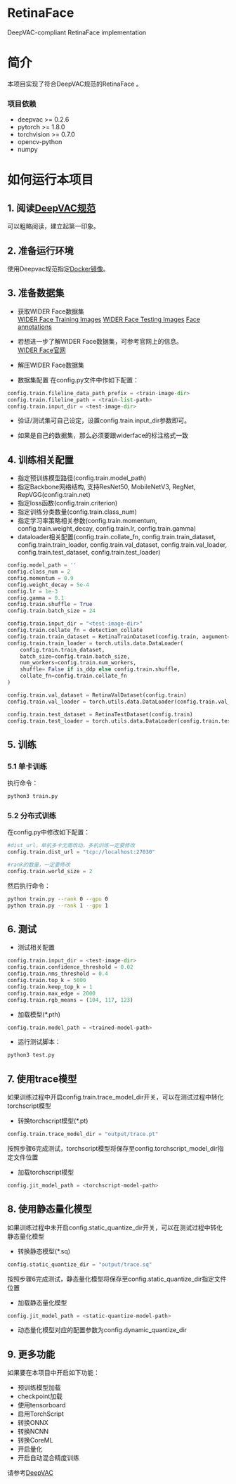 # RetinaFace
DeepVAC-compliant RetinaFace implementation

# 简介
本项目实现了符合DeepVAC规范的RetinaFace 。

### 项目依赖

- deepvac >= 0.2.6
- pytorch >= 1.8.0
- torchvision >= 0.7.0
- opencv-python
- numpy

# 如何运行本项目

## 1. 阅读[DeepVAC规范](https://github.com/DeepVAC/deepvac)
可以粗略阅读，建立起第一印象。

## 2. 准备运行环境
使用Deepvac规范指定[Docker镜像](https://github.com/DeepVAC/deepvac#2-%E7%8E%AF%E5%A2%83%E5%87%86%E5%A4%87)。

## 3. 准备数据集

- 获取WIDER Face数据集      
[WIDER Face Training Images](https://share.weiyun.com/5WjCBWV)
[WIDER Face Testing Images](https://share.weiyun.com/5vSUomP)
[Face annotations](http://mmlab.ie.cuhk.edu.hk/projects/WIDERFace/support/example/Submission_example.zip)

- 若想进一步了解WIDER Face数据集，可参考官网上的信息。    
[WIDER Face官网](http://shuoyang1213.me/WIDERFACE)

- 解压WIDER Face数据集

- 数据集配置
在config.py文件中作如下配置：     
```python
config.train.fileline_data_path_prefix = <train-image-dir>
config.train.fileline_path = <train-list-path>
config.train.input_dir = <test-image-dir>
```
- 验证/测试集可自己设定，设置config.train.input_dir参数即可。   

- 如果是自己的数据集，那么必须要跟widerface的标注格式一致

## 4. 训练相关配置
- 指定预训练模型路径(config.train.model_path)      
- 指定Backbone网络结构, 支持ResNet50, MobileNetV3, RegNet, RepVGG(config.train.net)
- 指定loss函数(config.train.criterion)
- 指定训练分类数量(config.train.class_num)    
- 指定学习率策略相关参数(config.train.momentum, config.train.weight_decay, config.train.lr, config.train.gamma)
- dataloader相关配置(config.train.collate_fn, config.train.train_dataset, config.train.train_loader, config.train.val_dataset, config.train.val_loader, config.train.test_dataset, config.train.test_loader)     

```python
config.model_path = ''
config.class_num = 2
config.momentum = 0.9
config.weight_decay = 5e-4
config.lr = 1e-3
config.gamma = 0.1
config.train.shuffle = True
config.train.batch_size = 24

config.train.input_dir = "<test-image-dir>"
config.train.collate_fn = detection_collate
config.train.train_dataset = RetinaTrainDataset(config.train, augument=RetinaAug(config.aug))
config.train.train_loader = torch.utils.data.DataLoader(
    config.train.train_dataset,
    batch_size=config.train.batch_size,
    num_workers=config.train.num_workers,
    shuffle= False if is_ddp else config.train.shuffle,
    collate_fn=config.train.collate_fn
)

config.train.val_dataset = RetinaValDataset(config.train)
config.train.val_loader = torch.utils.data.DataLoader(config.train.val_dataset, batch_size=1, pin_memory=False)

config.train.test_dataset = RetinaTestDataset(config.train)
config.train.test_loader = torch.utils.data.DataLoader(config.train.test_dataset, batch_size=1, pin_memory=False)

```
## 5. 训练

### 5.1 单卡训练
执行命令：

```bash
python3 train.py
```

### 5.2 分布式训练

在config.py中修改如下配置：
```python
#dist_url，单机多卡无需改动，多机训练一定要修改
config.train.dist_url = "tcp://localhost:27030"

#rank的数量，一定要修改
config.train.world_size = 2
```
然后执行命令：

```bash
python train.py --rank 0 --gpu 0
python train.py --rank 1 --gpu 1
```


## 6. 测试

- 测试相关配置

```python
config.train.input_dir = <test-image-dir>
config.train.confidence_threshold = 0.02
config.train.nms_threshold = 0.4
config.train.top_k = 5000
config.train.keep_top_k = 1
config.train.max_edge = 2000
config.train.rgb_means = (104, 117, 123)
```

- 加载模型(*.pth)

```python
config.train.model_path = <trained-model-path>
```

- 运行测试脚本：

```bash
python3 test.py
```
## 7. 使用trace模型
如果训练过程中开启config.train.trace_model_dir开关，可以在测试过程中转化torchscript模型     

- 转换torchscript模型(*.pt)     

```python
config.train.trace_model_dir = "output/trace.pt"
```

按照步骤6完成测试，torchscript模型将保存至config.torchscript_model_dir指定文件位置      

- 加载torchscript模型

```python
config.jit_model_path = <torchscript-model-path>
```

## 8. 使用静态量化模型
如果训练过程中未开启config.static_quantize_dir开关，可以在测试过程中转化静态量化模型     
- 转换静态模型(*.sq)     

```python
config.static_quantize_dir = "output/trace.sq"
```
按照步骤6完成测试，静态量化模型将保存至config.static_quantize_dir指定文件位置      

- 加载静态量化模型

```python
config.jit_model_path = <static-quantize-model-path>
```
- 动态量化模型对应的配置参数为config.dynamic_quantize_dir     

## 9. 更多功能
如果要在本项目中开启如下功能：
- 预训练模型加载
- checkpoint加载
- 使用tensorboard
- 启用TorchScript
- 转换ONNX
- 转换NCNN
- 转换CoreML
- 开启量化
- 开启自动混合精度训练

请参考[DeepVAC](https://github.com/DeepVAC/deepvac)

